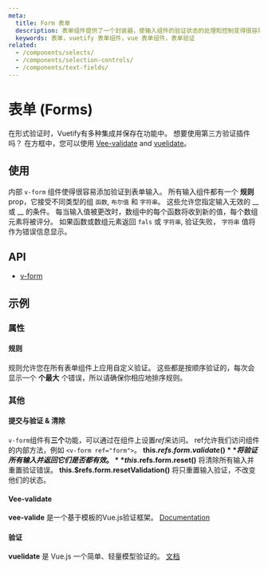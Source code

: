 ```yaml
---
meta:
  title: Form 表单
  description: 表单组件提供了一个封装器，使输入组件的验证状态的处理和控制变得很容易。
  keywords: 表单，vuetify 表单组件，vue 表单组件，表单验证
related:
  - /components/selects/
  - /components/selection-controls/
  - /components/text-fields/
---
```


# 表单 (Forms)

在形式验证时，Vuetify有多种集成并保存在功能中。 想要使用第三方验证插件吗？ 在方框中，您可以使用 [Vee-validate](https://github.com/baianat/Vee-validate) and [vuelidate](https://github.com/vuelidate/vuelidate)。

<promoted-ad slug="vuemastery-forms" />

## 使用

内部 `v-form` 组件使得很容易添加验证到表单输入。 所有输入组件都有一个 **规则** prop，它接受不同类型的组 `函数`, `布尔值` 和 `字符串`。 这些允许您指定输入无效的 __ 或 __ 的条件。 每当输入值被更改时，数组中的每个函数将收到新的值，每个数组元素将被评分。 如果函数或数组元素返回 `fals` 或 `字符串`, 验证失败， `字符串` 值将作为错误信息显示。

<example file="v-form/usage" />

## API

- [v-form](/api/v-form)

<inline-api page="components/forms" />

## 示例

### 属性

#### 规则

规则允许您在所有表单组件上应用自定义验证。 这些都是按顺序验证的，每次会显示一个 **个最大** 个错误，所以请确保你相应地排序规则。

<example file="v-form/prop-rules" />

### 其他

#### 提交与验证  & 清除

`v-form`组件有**三个**功能，可以通过在组件上设置<em x-id=“4”>ref</em>来访问。 ref允许我们访问组件的内部方法，例如 `<v-form ref="form">`。 **this.$refs.form.validate()** 将验证所有输入并返回它们是否都有效。 **this.$refs.form.reset()** 将清除所有输入并重置验证错误。 **this.$refs.form.resetValidation()** 将只重置输入验证，不改变他们的状态。

<example file="v-form/misc-validation-with-submit-and-clear" />

#### Vee-validate

**vee-valide** 是一个基于模板的Vue.js验证框架。 [Documentation](https://vee-validate.logaretm.com/v3)

<example file="v-form/misc-vee-validate" />

#### 验证

**vuelidate** 是 Vue.js 一个简单、轻量模型验证的。 [文档](https://vuelidate.netlify.com/)

<example file="v-form/misc-vuelidate" />

<backmatter />
